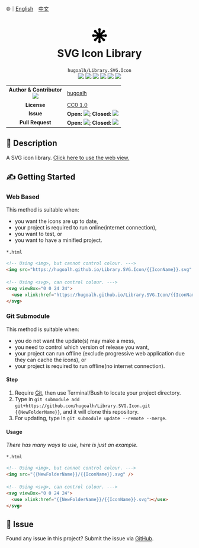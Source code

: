 🌐｜[English](./README.md)　[中文](./README.zh-hant.md)

# <div align="center"><img src="../SVG_Alt.svg" width=48 height=48 /><br />SVG Icon Library</div>

<div align="center">
  <code>hugoalh/Library.SVG.Icon</code><br />
  <img src="https://img.shields.io/github/languages/count/hugoalh/Library.SVG.Icon?style=flat-square&logo=github" />
  <img src="https://img.shields.io/github/languages/top/hugoalh/Library.SVG.Icon?style=flat-square&logo=github" />
  <img src="https://img.shields.io/github/repo-size/hugoalh/Library.SVG.Icon?style=flat-square&logo=github" />
  <img src="https://img.shields.io/github/watchers/hugoalh/Library.SVG.Icon?style=flat-square&logo=github" />
  <img src="https://img.shields.io/github/stars/hugoalh/Library.SVG.Icon?style=flat-square&logo=github" />
  <img src="https://img.shields.io/github/forks/hugoalh/Library.SVG.Icon?style=flat-square&logo=github" />
</div>

<table>
  <tr>
    <td align="center">
      <b>Author & Contributor</b><br />
      <img src="https://img.shields.io/github/contributors/hugoalh/Library.SVG.Icon?style=flat-square&color=000000&label=%20" />
    </td>
    <td><a href="https://github.com/hugoalh">hugoalh</a></td>
  </tr>
  <tr>
    <td align="center"><b>License</b></td>
    <td><a href="../LICENSE.md">CC0 1.0</a></td>
  </tr>
  <tr>
    <td align="center"><b>Issue</b></td>
    <td>
      <b>Open: </b><img src="https://img.shields.io/github/issues-raw/hugoalh/Library.SVG.Icon?style=flat-square&color=000000&label=%20" />; <b>Closed: </b><img src="https://img.shields.io/github/issues-closed-raw/hugoalh/Library.SVG.Icon?style=flat-square&color=000000&label=%20" />
    </td>
  </tr>
  <tr>
    <td align="center"><b>Pull Request</b></td>
    <td>
      <b>Open: </b><img src="https://img.shields.io/github/issues-pr-raw/hugoalh/Library.SVG.Icon?style=flat-square&color=000000&label=%20" />; <b>Closed: </b><img src="https://img.shields.io/github/issues-pr-closed-raw/hugoalh/Library.SVG.Icon?style=flat-square&color=000000&label=%20" />
    </td>
  </tr>
</table>

## 📜 Description

A SVG icon library. <a href="https://hugoalh.github.io/Library.SVG.Icon">Click here to use the web view.</a>

## ✍ Getting Started

### Web Based

This method is suitable when:

- you want the icons are up to date, 
- your project is required to run online(internet connection),
- you want to test, or
- you want to have a minified project.

`*.html`

```html
<!-- Using <img>, but cannot control colour. --->
<img src="https://hugoalh.github.io/Library.SVG.Icon/{{IconName}}.svg" />

<!-- Using <svg>, can control colour. --->
<svg viewBox="0 0 24 24">
  <use xlink:href="https://hugoalh.github.io/Library.SVG.Icon/{{IconName}}.svg"></use>
</svg>
```

### Git Submodule

This method is suitable when:

- you do not want the update(s) may make a mess,
- you need to control which version of release you want,
- your project can run offline (exclude progressive web application due they can cache the icons), or
- your project is required to run offline(no internet connection).

#### Step

<ol>
  <li>Require <a href="https://git-scm.com/">Git</a>, then use Terminal/Bush to locate your project directory.</li>
  <li>Type in <code>git submodule add git+https://github.com/hugoalh/Library.SVG.Icon.git {{NewFolderName}}</code>, and it will clone this repository.</li>
  <li>For updating, type in <code>git submodule update --remote --merge</code>.</li>
</ol>

#### Usage

*There has many ways to use, here is just an example.*

`*.html`

```html
<!-- Using <img>, but cannot control colour. --->
<img src="{{NewFolderName}}/{{IconName}}.svg" />

<!-- Using <svg>, can control colour. --->
<svg viewBox="0 0 24 24">
  <use xlink:href="{{NewFolderName}}/{{IconName}}.svg"></use>
</svg>
```

## 🐛 Issue

Found any issue in this project? Submit the issue via [GitHub](https://github.com/hugoalh/Library.SVG.Icon/issues).
